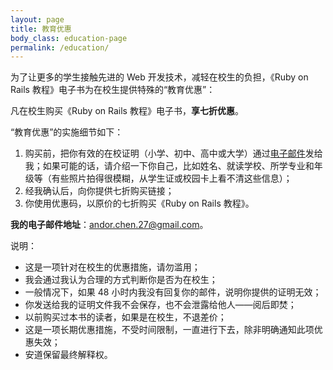 ```yaml
---
layout: page
title: 教育优惠
body_class: education-page
permalink: /education/
---
```


为了让更多的学生接触先进的 Web 开发技术，减轻在校生的负担，《Ruby on Rails 教程》电子书为在校生提供特殊的“教育优惠”：

<div class="alert alert-info">

凡在校生购买《Ruby on Rails 教程》电子书，**享七折优惠**。

</div>

“教育优惠”的实施细节如下：

1. 购买前，把你有效的在校证明（小学、初中、高中或大学）通过[电子邮件](mailto:andor.chen.27@gmail.com "发电子邮件")发给我；如果可能的话，请介绍一下你自己，比如姓名、就读学校、所学专业和年级等（有些照片拍得很模糊，从学生证或校园卡上看不清这些信息）；
2. 经我确认后，向你提供七折购买链接；
3. 你使用优惠码，以原价的七折购买《Ruby on Rails 教程》。

**我的电子邮件地址**：[andor.chen.27@gmail.com](mailto:andor.chen.27@gmail.com "andor.chen.27@gmail.com")。

说明：

- 这是一项针对在校生的优惠措施，请勿滥用；
- 我会通过我认为合理的方式判断你是否为在校生；
- 一般情况下，如果 48 小时内我没有回复你的邮件，说明你提供的证明无效；
- 你发送给我的证明文件我不会保存，也不会泄露给他人——阅后即焚；
- 以前购买过本书的读者，如果是在校生，不退差价；
- 这是一项长期优惠措施，不受时间限制，一直进行下去，除非明确通知此项优惠失效；
- 安道保留最终解释权。
